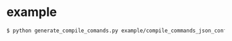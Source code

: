# example

```bash
$ python generate_compile_comands.py example/compile_commands_json_config.json
```
